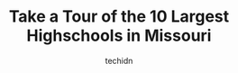---
layout: ampstory
image: https://i0.wp.com/paketmu.com/wp-content/uploads/2023/06/schuyler-r-1-high-school-0-in-missouri-1686367456.jpeg?resize=640,853
author: techidn
featured: false
description: Explore the diverse Highschool scene in Missouri, home to an incredible selection of 10 establishments catering to every taste. Whether youre in search of iconic favorites or undiscovered t
title: Take a Tour of the 10 Largest Highschools in Missouri
cover:
   title: Take a Tour of the 10 Largest Highschools in Missouri
   subtitle: RICKPATE
   background: https://paketmu.com/wp-content/uploads/2023/06/schuyler-r-1-high-school-0-in-missouri-1686367456.jpeg

pages: 
 - layout: thirds
   top: <h1>#1 Joplin High School</h1>
   bottom: "<p>Always amazed at the variety of opportunities available for the students to take advantage of! The students still need their parents to stay involved for guidance and sup</p>"
   background: https://paketmu.com/wp-content/uploads/2023/06/schuyler-r-1-high-school-1-in-missouri-1686367457.jpeg
   backgroundblur: true
 - layout: thirds
   top: <h1>#2 Kirkwood High School</h1>
   bottom: "<p>I love this school. They did everything to create a great place for my kids to learn and grow. They have excellent teachers who often go above and beyond what is required</p>"
   background: https://paketmu.com/wp-content/uploads/2023/06/schuyler-r-1-high-school-2-in-missouri-1686367457.jpeg
   cta:
      link: https://paketmu.com/take-a-tour-of-the-10-largest-highschools-in-missouri/
      text: Take a Tour of the 10 Largest Highschools in Missouri
 - layout: thirds
   top: <h1>#3 Liberty High School</h1>
   bottom: "<p>My kids were going to Independence but we moved up here to be better school district and it is way better than the Independence school</p>"
   background: https://paketmu.com/wp-content/uploads/2023/06/schuyler-r-1-high-school-3-in-missouri-1686367458.jpeg
   cta:
      link: https://paketmu.com/take-a-tour-of-the-10-largest-highschools-in-missouri/
      text: Take a Tour of the 10 Largest Highschools in Missouri
 - layout: thirds
   top: <h1>#4 Parkway West High School</h1>
   bottom: "<p>14653 Clayton Rd, Ballwin, MO 63011, United States</p>"
   background: https://images.unsplash.com/photo-1553949345-eb786bb3f7ba?ixlib=rb-4.0.3&ixid=MnwxMjA3fDB8MHxwaG90by1wYWdlfHx8fGVufDB8fHx8&auto=format&fit=crop&w=640&h=853&q=80
   cta:
      link: https://paketmu.com/take-a-tour-of-the-10-largest-highschools-in-missouri/
      text: Take a Tour of the 10 Largest Highschools in Missouri
 - layout: thirds
   top: <h1>#5 Rolla High School</h1>
   bottom: "<p>900 Bulldog Run, Rolla, MO 65401, United States</p>"
   background: https://images.unsplash.com/photo-1608501821300-4f99e58bba77?ixlib=rb-4.0.3&ixid=MnwxMjA3fDB8MHxwaG90by1wYWdlfHx8fGVufDB8fHx8&auto=format&fit=crop&w=640&h=853&q=80
   cta:
      link: https://paketmu.com/take-a-tour-of-the-10-largest-highschools-in-missouri/
      text: Take a Tour of the 10 Largest Highschools in Missouri
 - layout: thirds
   top: <h1>#6 Central High School</h1>
   bottom: "<p>423 E Central St, Springfield, MO 65802, United States</p>"
   background: https://images.unsplash.com/photo-1509114397022-ed747cca3f65?ixlib=rb-4.0.3&ixid=MnwxMjA3fDB8MHxwaG90by1wYWdlfHx8fGVufDB8fHx8&auto=format&fit=crop&w=640&h=853&q=80
   cta:
      link: https://paketmu.com/take-a-tour-of-the-10-largest-highschools-in-missouri/
      text: Take a Tour of the 10 Largest Highschools in Missouri
 - layout: thirds
   top: <h1>#7 Eureka High School</h1>
   bottom: "<p>4525 MO-109, Eureka, MO 63025, United States</p>"
   background: https://images.unsplash.com/photo-1534312527009-56c7016453e6?ixlib=rb-4.0.3&ixid=MnwxMjA3fDB8MHxwaG90by1wYWdlfHx8fGVufDB8fHx8&auto=format&fit=crop&w=640&h=853&q=80
   cta:
      link: https://paketmu.com/take-a-tour-of-the-10-largest-highschools-in-missouri/
      text: Take a Tour of the 10 Largest Highschools in Missouri
 - layout: thirds
   middle: Continue reading...
   background: https://images.unsplash.com/photo-1533735380053-eb8d0759b24a?ixlib=rb-4.0.3&ixid=MnwxMjA3fDB8MHxwaG90by1wYWdlfHx8fGVufDB8fHx8&auto=format&fit=crop&w=640&h=853&q=80
   cta:
      link: https://paketmu.com/take-a-tour-of-the-10-largest-highschools-in-missouri/
      text: Take a Tour of the 10 Largest Highschools in Missouri
      
---